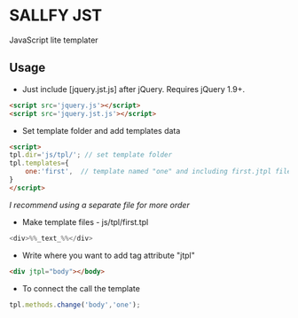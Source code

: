 SALLFY JST
==========

JavaScript lite templater



Usage
-----

- Just include [jquery.jst.js] after jQuery. Requires jQuery 1.9+.
``` html
<script src='jquery.js'></script>
<script src='jquery.jst.js'></script>
```

- Set template folder and add templates data
``` html
<script>
tpl.dir='js/tpl/'; // set template folder
tpl.templates={
    one:'first',  // template named "one" and including first.jtpl file
}
</script>
```
_I recommend using a separate file for more order_

- Make template files - js/tpl/first.tpl
``` javascript
<div>%%_text_%%</div>
```

- Write where you want to add tag attribute "jtpl"
``` html
<div jtpl="body"></body>
```

- To connect the call the template
``` javascript
tpl.methods.change('body','one');
```


